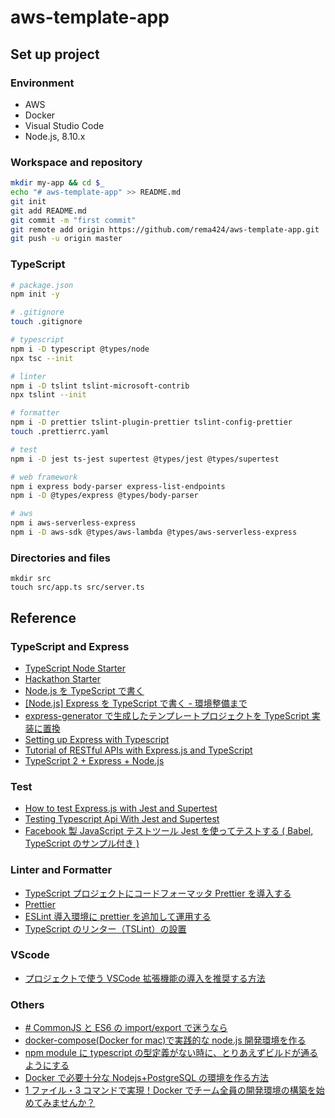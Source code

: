 # aws-template-app

## Set up project

### Environment

- AWS
- Docker
- Visual Studio Code
- Node.js, 8.10.x

### Workspace and repository

```bash
mkdir my-app && cd $_
echo "# aws-template-app" >> README.md
git init
git add README.md
git commit -m "first commit"
git remote add origin https://github.com/rema424/aws-template-app.git
git push -u origin master
```

### TypeScript

```bash
# package.json
npm init -y

# .gitignore
touch .gitignore

# typescript
npm i -D typescript @types/node
npx tsc --init

# linter
npm i -D tslint tslint-microsoft-contrib
npx tslint --init

# formatter
npm i -D prettier tslint-plugin-prettier tslint-config-prettier
touch .prettierrc.yaml

# test
npm i -D jest ts-jest supertest @types/jest @types/supertest

# web framework
npm i express body-parser express-list-endpoints
npm i -D @types/express @types/body-parser

# aws
npm i aws-serverless-express
npm i -D aws-sdk @types/aws-lambda @types/aws-serverless-express
```

### Directories and files

```
mkdir src
touch src/app.ts src/server.ts
```

## Reference

### TypeScript and Express

- [TypeScript Node Starter](https://github.com/Microsoft/TypeScript-Node-Starter#typescript-node-starter)
- [Hackathon Starter](https://github.com/sahat/hackathon-starter)
- [Node.js を TypeScript で書く](https://www.sambaiz.net/article/123/)
- [[Node.js] Express を TypeScript で書く - 環境整備まで](https://qiita.com/kuroneko8960/items/74347b6a58020f33b18d)
- [express-generator で生成したテンプレートプロジェクトを TypeScript 実装に置換](https://qiita.com/uwettie/items/2870050c266f89f0ed38)
- [Setting up Express with Typescript](https://codebrains.io/setting-up-express-with-typescript/)
- [Tutorial of RESTful APIs with Express.js and TypeScript](https://blog.morizyun.com/blog/typescript-express-tutorial-javascript-nodejs/index.html)
- [TypeScript 2 + Express + Node.js](https://brianflove.com/2016/11/08/typescript-2-express-node/)

### Test

- [How to test Express.js with Jest and Supertest](http://www.albertgao.xyz/2017/05/24/how-to-test-expressjs-with-jest-and-supertest/)
- [Testing Typescript Api With Jest and Supertest](https://tutorialedge.net/typescript/testing-typescript-api-with-jest/)
- [Facebook 製 JavaScript テストツール Jest を使ってテストする ( Babel, TypeScript のサンプル付き )](https://tech.recruit-mp.co.jp/front-end/post-14752/)

### Linter and Formatter

- [TypeScript プロジェクトにコードフォーマッタ Prettier を導入する](https://qiita.com/akisx/items/4b90106c7faca4965852)
- [Prettier](https://prettier.io/docs/en/configuration.html)
- [ESLint 導入環境に prettier を追加して運用する](https://www.kken.io/posts/prettier-eslint/)
- [TypeScript のリンター（TSLint）の設置](https://qiita.com/Kitanotori/items/118a09db97dfd8d37b04)

### VScode

- [プロジェクトで使う VSCode 拡張機能の導入を推奨する方法](http://neos21.hatenablog.com/entry/2018/04/30/080000)

### Others

- [# CommonJS と ES6 の import/export で迷うなら](https://qiita.com/rooooomania/items/4c999d93ae745e9d8657)
- [docker-compose(Docker for mac)で実践的な node.js 開発環境を作る](https://qiita.com/devalon/items/dd0fdce02156855b5df5)
- [npm module に typescript の型定義がない時に、とりあえずビルドが通るようにする](https://medium.com/@ryutamaki/npm-module-%E3%81%AB-typescript-%E3%81%AE%E5%9E%8B%E5%AE%9A%E7%BE%A9%E3%81%8C%E3%81%AA%E3%81%84%E6%99%82%E3%81%AB-%E3%81%A8%E3%82%8A%E3%81%82%E3%81%88%E3%81%9A%E3%83%93%E3%83%AB%E3%83%89%E3%81%8C%E9%80%9A%E3%82%8B%E3%82%88%E3%81%86%E3%81%AB%E3%81%99%E3%82%8B-fcc090804b21)
- [Docker で必要十分な Nodejs+PostgreSQL の環境を作る方法]()
- [1 ファイル・3 コマンドで実現！Docker でチーム全員の開発環境の構築を始めてみませんか？](https://nulab-inc.com/ja/blog/typetalk/docker-tutorial-local-environment-team/)
